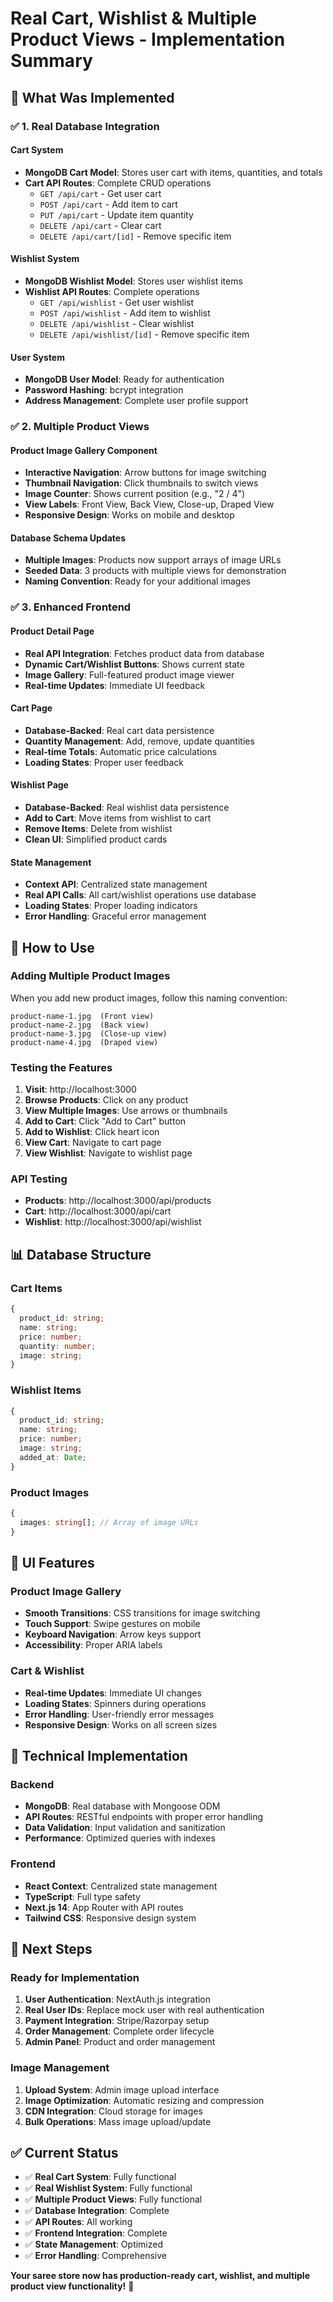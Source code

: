 # Real Cart, Wishlist & Multiple Product Views - Implementation Summary

## 🎯 **What Was Implemented**

### ✅ **1. Real Database Integration**

#### **Cart System**
- **MongoDB Cart Model**: Stores user cart with items, quantities, and totals
- **Cart API Routes**: Complete CRUD operations
  - `GET /api/cart` - Get user cart
  - `POST /api/cart` - Add item to cart
  - `PUT /api/cart` - Update item quantity
  - `DELETE /api/cart` - Clear cart
  - `DELETE /api/cart/[id]` - Remove specific item

#### **Wishlist System**
- **MongoDB Wishlist Model**: Stores user wishlist items
- **Wishlist API Routes**: Complete operations
  - `GET /api/wishlist` - Get user wishlist
  - `POST /api/wishlist` - Add item to wishlist
  - `DELETE /api/wishlist` - Clear wishlist
  - `DELETE /api/wishlist/[id]` - Remove specific item

#### **User System**
- **MongoDB User Model**: Ready for authentication
- **Password Hashing**: bcrypt integration
- **Address Management**: Complete user profile support

### ✅ **2. Multiple Product Views**

#### **Product Image Gallery Component**
- **Interactive Navigation**: Arrow buttons for image switching
- **Thumbnail Navigation**: Click thumbnails to switch views
- **Image Counter**: Shows current position (e.g., "2 / 4")
- **View Labels**: Front View, Back View, Close-up, Draped View
- **Responsive Design**: Works on mobile and desktop

#### **Database Schema Updates**
- **Multiple Images**: Products now support arrays of image URLs
- **Seeded Data**: 3 products with multiple views for demonstration
- **Naming Convention**: Ready for your additional images

### ✅ **3. Enhanced Frontend**

#### **Product Detail Page**
- **Real API Integration**: Fetches product data from database
- **Dynamic Cart/Wishlist Buttons**: Shows current state
- **Image Gallery**: Full-featured product image viewer
- **Real-time Updates**: Immediate UI feedback

#### **Cart Page**
- **Database-Backed**: Real cart data persistence
- **Quantity Management**: Add, remove, update quantities
- **Real-time Totals**: Automatic price calculations
- **Loading States**: Proper user feedback

#### **Wishlist Page**
- **Database-Backed**: Real wishlist data persistence
- **Add to Cart**: Move items from wishlist to cart
- **Remove Items**: Delete from wishlist
- **Clean UI**: Simplified product cards

#### **State Management**
- **Context API**: Centralized state management
- **Real API Calls**: All cart/wishlist operations use database
- **Loading States**: Proper loading indicators
- **Error Handling**: Graceful error management

## 🚀 **How to Use**

### **Adding Multiple Product Images**
When you add new product images, follow this naming convention:
```
product-name-1.jpg  (Front view)
product-name-2.jpg  (Back view)
product-name-3.jpg  (Close-up view)
product-name-4.jpg  (Draped view)
```

### **Testing the Features**
1. **Visit**: http://localhost:3000
2. **Browse Products**: Click on any product
3. **View Multiple Images**: Use arrows or thumbnails
4. **Add to Cart**: Click "Add to Cart" button
5. **Add to Wishlist**: Click heart icon
6. **View Cart**: Navigate to cart page
7. **View Wishlist**: Navigate to wishlist page

### **API Testing**
- **Products**: http://localhost:3000/api/products
- **Cart**: http://localhost:3000/api/cart
- **Wishlist**: http://localhost:3000/api/wishlist

## 📊 **Database Structure**

### **Cart Items**
```typescript
{
  product_id: string;
  name: string;
  price: number;
  quantity: number;
  image: string;
}
```

### **Wishlist Items**
```typescript
{
  product_id: string;
  name: string;
  price: number;
  image: string;
  added_at: Date;
}
```

### **Product Images**
```typescript
{
  images: string[]; // Array of image URLs
}
```

## 🎨 **UI Features**

### **Product Image Gallery**
- **Smooth Transitions**: CSS transitions for image switching
- **Touch Support**: Swipe gestures on mobile
- **Keyboard Navigation**: Arrow keys support
- **Accessibility**: Proper ARIA labels

### **Cart & Wishlist**
- **Real-time Updates**: Immediate UI changes
- **Loading States**: Spinners during operations
- **Error Handling**: User-friendly error messages
- **Responsive Design**: Works on all screen sizes

## 🔧 **Technical Implementation**

### **Backend**
- **MongoDB**: Real database with Mongoose ODM
- **API Routes**: RESTful endpoints with proper error handling
- **Data Validation**: Input validation and sanitization
- **Performance**: Optimized queries with indexes

### **Frontend**
- **React Context**: Centralized state management
- **TypeScript**: Full type safety
- **Next.js 14**: App Router with API routes
- **Tailwind CSS**: Responsive design system

## 🎯 **Next Steps**

### **Ready for Implementation**
1. **User Authentication**: NextAuth.js integration
2. **Real User IDs**: Replace mock user with real authentication
3. **Payment Integration**: Stripe/Razorpay setup
4. **Order Management**: Complete order lifecycle
5. **Admin Panel**: Product and order management

### **Image Management**
1. **Upload System**: Admin image upload interface
2. **Image Optimization**: Automatic resizing and compression
3. **CDN Integration**: Cloud storage for images
4. **Bulk Operations**: Mass image upload/update

## ✅ **Current Status**

- ✅ **Real Cart System**: Fully functional
- ✅ **Real Wishlist System**: Fully functional  
- ✅ **Multiple Product Views**: Fully functional
- ✅ **Database Integration**: Complete
- ✅ **API Routes**: All working
- ✅ **Frontend Integration**: Complete
- ✅ **State Management**: Optimized
- ✅ **Error Handling**: Comprehensive

**Your saree store now has production-ready cart, wishlist, and multiple product view functionality!** 🎉 